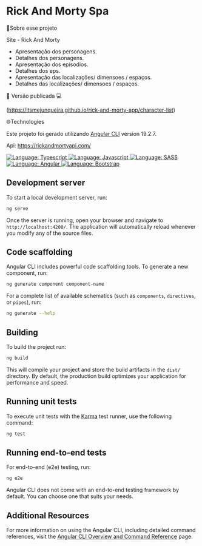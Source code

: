 # Rick And Morty Spa

📌Sobre esse projeto

Site - Rick And Morty  

- Apresentação dos personagens.
- Detalhes dos personagens.
- Apresentação dos episodios.
- Detalhes dos eps.
- Apresentação das localizações/ dimensoes / espaços.
- Detalhes das localizações/ dimensoes / espaços.

  
 📲 Versão publicada 💻
 
(https://itsmejunqueira.github.io/rick-and-morty-app/character-list)

🌐Technologies

Este projeto foi gerado utilizando [Angular CLI](https://github.com/angular/angular-cli) version 19.2.7.

Api: https://rickandmortyapi.com/

<div>
   <a href="#">
        <img src="https://img.shields.io/static/v1?label=Language&message=Typescript&color=blue&style=for-the-badge&logo=Typescript" alt="Language: Typescript">
    </a>
    <a href="#">
        <img src="https://img.shields.io/static/v1?label=Language&message=Javascript&color=yellow&style=for-the-badge&logo=JavaScript" alt="Language: Javascript">
    </a>
   <a href="#">
        <img src="https://img.shields.io/static/v1?label=Language&message=SASS&color=ff69b4&style=for-the-badge&logo=SASS" alt="Language: SASS">
    </a>
  <br>
    <a  href="#">
      <img  src="https://img.shields.io/static/v1?label=Framework&message=Angular&color=e23237&style=for-the-badge&logo=Angular"  alt="Language: Angular"> 
    </a>
    <a href="#">
      <img  src="https://img.shields.io/static/v1?label=framework&message=Bootstrap&color=563d7c&style=for-the-badge&logo=Bootstrap"  alt="Language: Bootstrap">
    </a>
    <br>
</div>

## Development server

To start a local development server, run:

```bash
ng serve
```

Once the server is running, open your browser and navigate to `http://localhost:4200/`. The application will automatically reload whenever you modify any of the source files.

## Code scaffolding

Angular CLI includes powerful code scaffolding tools. To generate a new component, run:

```bash
ng generate component component-name
```

For a complete list of available schematics (such as `components`, `directives`, or `pipes`), run:

```bash
ng generate --help
```

## Building

To build the project run:

```bash
ng build
```

This will compile your project and store the build artifacts in the `dist/` directory. By default, the production build optimizes your application for performance and speed.

## Running unit tests

To execute unit tests with the [Karma](https://karma-runner.github.io) test runner, use the following command:

```bash
ng test
```

## Running end-to-end tests

For end-to-end (e2e) testing, run:

```bash
ng e2e
```

Angular CLI does not come with an end-to-end testing framework by default. You can choose one that suits your needs.

## Additional Resources

For more information on using the Angular CLI, including detailed command references, visit the [Angular CLI Overview and Command Reference](https://angular.dev/tools/cli) page.

